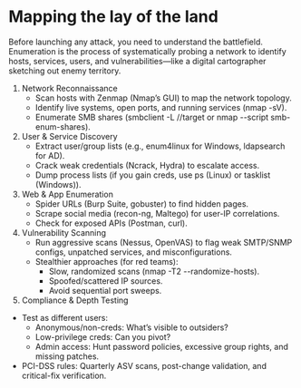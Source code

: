 # Mapping the lay of the land

Before launching any attack, you need to understand the battlefield. Enumeration is the process of systematically 
probing a network to identify hosts, services, users, and vulnerabilities—like a digital cartographer sketching out 
enemy territory.

1. Network Reconnaissance
    * Scan hosts with Zenmap (Nmap’s GUI) to map the network topology.
    * Identify live systems, open ports, and running services (nmap -sV).
    * Enumerate SMB shares (smbclient -L //target or nmap --script smb-enum-shares).
2. User & Service Discovery
    * Extract user/group lists (e.g., enum4linux for Windows, ldapsearch for AD).
    * Crack weak credentials (Ncrack, Hydra) to escalate access.
    * Dump process lists (if you gain creds, use ps (Linux) or tasklist (Windows)).
3. Web & App Enumeration
    * Spider URLs (Burp Suite, gobuster) to find hidden pages.
    * Scrape social media (recon-ng, Maltego) for user-IP correlations.
    * Check for exposed APIs (Postman, curl).
4. Vulnerability Scanning
    * Run aggressive scans (Nessus, OpenVAS) to flag weak SMTP/SNMP configs, unpatched services, and misconfigurations.
    * Stealthier approaches (for red teams):
        * Slow, randomized scans (nmap -T2 --randomize-hosts).
        * Spoofed/scattered IP sources.
        * Avoid sequential port sweeps.
5. Compliance & Depth Testing
* Test as different users:
    * Anonymous/non-creds: What’s visible to outsiders?
    * Low-privilege creds: Can you pivot?
    * Admin access: Hunt password policies, excessive group rights, and missing patches.
* PCI-DSS rules: Quarterly ASV scans, post-change validation, and critical-fix verification.